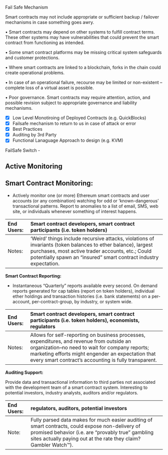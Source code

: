 Fail Safe Mechanism

Smart contracts may not include appropriate or sufficient backup / failover mechanisms in case something goes awry.

• Smart contracts may depend on other systems to fulfill contract terms. These other systems may have vulnerabilities that could prevent the smart contract from functioning as intended.

• Some smart contract platforms may be missing critical system safeguards and customer protections.

• Where smart contracts are linked to a blockchain, forks in the chain could create operational problems.

• In case of an operational failure, recourse may be limited or non-existent – complete loss of a virtual asset is possible.

• Poor governance. Smart contracts may require attention, action, and possible revision subject to appropriate governance and liability mechanisms.

* [x] Low Level Monotiroing of Deployed Contracts \(e.g. QuickBlocks\)
* [x] Failsafe mechanism to return to us in case of attack or error 
* [x] Best Practices 
* [x] Auditing by 3rd Party
* [x] Functional Lanaguage Approach to design \(e.g. KVM\)

FailSafe Switch -





## Active Monitoring

## **Smart Contract Monitoring:**

* Actively monitor one \(or more\) Ethereum smart contracts and user accounts \(or any combination\) watching for odd or ‘known-dangerous’ transactional patterns. Report to anomalies to a list of email, SMS, web site, or individuals whenever something of interest happens.

| End Users: | Smart contract developers, smart contract participants \(i.e. token holders\) |
| :--- | :--- |
| Notes: | ‘Weird’ things include recursive attacks, violations of invariants \(token balances to ether balance\), largest purchases, most active trader accounts, etc.; Could potentially spawn an “insured” smart contract industry expectation. |

**Smart Contract Reporting:**

* Instantaneous “Quarterly” reports available every second. On demand reports generated for cap tables \(report on token holders\), individual ether holdings and transaction histories \(i.e. bank statements\) on a per-account, per-contract-group, by industry, or system wide.

| End Users: | Smart contract developers, smart contract participants \(i.e. token holders\), economists, regulators |
| :--- | :--- |
| Notes: | Allows for self-reporting on business processes, expenditures, and revenue from outside an organization–no need to wait for company reports; marketing efforts might engender an expectation that every smart contract’s accounting is fully transparent. |

**Auditing Support:**

Provide data and transactional information to third parties not associated with the development team of a smart contract system. Interesting to potential investors, industry analysts, auditors and/or regulators.

| End Users: | regulators, auditors, potential investors |
| :--- | :--- |
| Note: | Fully parsed data makes for much easier auditing of smart contracts, could expose non-delivery of promised behavior \(i.e. are “provably true” gambling sites actually paying out at the rate they claim? Gambler Watch™\). |



